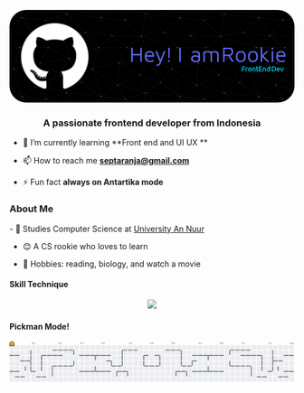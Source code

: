 ![Header](img/github-header-image.png)

<h3 align="center">A passionate frontend developer from Indonesia</h3>

- 🌱 I’m currently learning **Front end and UI UX **

- 📫 How to reach me **septaranja@gmail.com**

- ⚡ Fun fact **always on Antartika mode**

<h3>About Me</h3>
- 🏫 Studies Computer Science at <a href="https://unan.ac.id/">University An Nuur</a>

- 😊 A CS rookie who loves to learn

- 🧾 Hobbies: reading, biology, and watch a movie


<p align="left">
</p>

<h4 align="left">Skill Technique</h4>
<p align="center">
  <a href="https://skillicons.dev">
    <img src="https://skillicons.dev/icons?i=html,css,javascript,figma,framer,python,notion,vscode,git,github=" />
  </a>
</p>


<h4>Pickman Mode!</h4>

<picture>
  <source media="(prefers-color-scheme: dark)" srcset="https://raw.githubusercontent.com/anjarnegara/anjarnegara/output/pacman-contribution-graph-dark.svg">
  <source media="(prefers-color-scheme: light)" srcset="https://raw.githubusercontent.com/anjarnegara/anjarnegara/output/pacman-contribution-graph.svg">
  <img alt="pacman contribution graph" src="https://raw.githubusercontent.com/anjarnegara/anjarnegara/output/pacman-contribution-graph.svg">
</picture>

###
